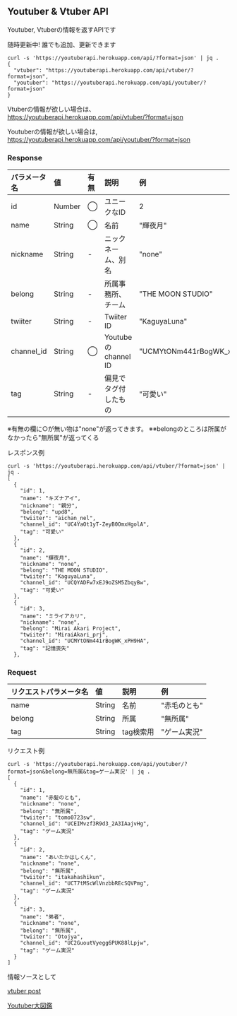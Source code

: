 ## Youtuber & Vtuber API
Youtuber, Vtuberの情報を返すAPIです

随時更新中! 誰でも追加、更新できます

```
curl -s 'https://youtuberapi.herokuapp.com/api/?format=json' | jq .
{
  "vtuber": "https://youtuberapi.herokuapp.com/api/vtuber/?format=json",
  "youtuber": "https://youtuberapi.herokuapp.com/api/youtuber/?format=json"
}
```
Vtuberの情報が欲しい場合は、
https://youtuberapi.herokuapp.com/api/vtuber/?format=json

Youtuberの情報が欲しい場合は,
https://youtuberapi.herokuapp.com/api/youtuber/?format=json


  ### Response

|パラメータ名     |値 |有無|説明|例|
| :------------|:-----|:-------|:----------|:-----|
| id           |Number|◯|ユニークなID|2|
| name         |String|◯|名前|"輝夜月"|
| nickname     |String|-|ニックネーム、別名|"none"|
| belong       |String|-|所属事務所、チーム|"THE MOON STUDIO"|
| twiiter      |String|-|Twiiter ID|"KaguyaLuna"|
| channel_id   |String|◯|Youtubeのchannel ID|"UCMYtONm441rBogWK_xPH9HA"|
| tag          |String|-|偏見でタグ付したもの|"可愛い"|

※有無の欄に○が無い物は"none"が返ってきます。
※※belongのところは所属がなかったら"無所属"が返ってくる

レスポンス例
```
curl -s 'https://youtuberapi.herokuapp.com/api/vtuber/?format=json' | jq .
[
  {
    "id": 1,
    "name": "キズナアイ",
    "nickname": "親分",
    "belong": "upd8",
    "twiiter": "aichan_nel",
    "channel_id": "UC4YaOt1yT-ZeyB0OmxHgolA",
    "tag": "可愛い"
  },
  {
    "id": 2,
    "name": "輝夜月",
    "nickname": "none",
    "belong": "THE MOON STUDIO",
    "twiiter": "KaguyaLuna",
    "channel_id": "UCQYADFw7xEJ9oZSM5ZbqyBw",
    "tag": "可愛い"
  },
  {
    "id": 3,
    "name": "ミライアカリ",
    "nickname": "none",
    "belong": "Mirai Akari Project",
    "twiiter": "MiraiAkari_prj",
    "channel_id": "UCMYtONm441rBogWK_xPH9HA",
    "tag": "記憶喪失"
  },
  ```

### Request
|リクエストパラメータ名|値 |説明|例|
| :----------------|:-----|:----------|:-----|
| name               |String|名前|"赤毛のとも"|
| belong             |String|所属|"無所属"|
| tag                |String|tag検索用|"ゲーム実況"|

リクエスト例
```
curl -s 'https://youtuberapi.herokuapp.com/api/youtuber/?format=json&belong=無所属&tag=ゲーム実況' | jq .
[
  {
    "id": 1,
    "name": "赤髪のとも",
    "nickname": "none",
    "belong": "無所属",
    "twiiter": "tomo0723sw",
    "channel_id": "UCEIMvzf3R9d3_2A3IAajvHg",
    "tag": "ゲーム実況"
  },
  {
    "id": 2,
    "name": "あいたかはしくん",
    "nickname": "none",
    "belong": "無所属",
    "twiiter": "itakahashikun",
    "channel_id": "UCT7tMScWlVnzbbREcSQVPmg",
    "tag": "ゲーム実況"
  },
  {
    "id": 3,
    "name": "弟者",
    "nickname": "none",
    "belong": "無所属",
    "twiiter": "Otojya",
    "channel_id": "UC2GuoutVyegg6PUK88lLpjw",
    "tag": "ゲーム実況"
  }
]
```

情報ソースとして

[vtuber post](https://vtuber-post.com)

[Youtuber大図鑑](http://youtuberber.net)
